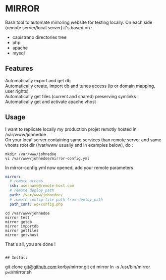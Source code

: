 # MIRROR
Bash tool to automate mirroring website for testing locally. On each side (remote server/local server) it's based on :
- capistrano directories tree
- php 
- apache
- mysql

## Features
Automatically export and get db  
Automatically create, import db and tunes access (ip or domain mapping, user rights)  
Automatically get files (current and shared) preserving symlinks  
Automatically get and activate apache vhost

## Usage
I want to replicate locally my production projet remotly hosted in /var/www/johnedoe  
On your local server containing same services than remote server and same vhosts root dir (/var/www usually and in examples below), do :
```
mkdir /var/www/johnedoe
vi /var/www/johnedoe/mirror-config.yml
```
In mirror-config.yml now opened, add your remote parameters  
```yaml
mirror:
  # remote access
  ssh: username@remote-host.com
  # remote deploy_path
  path: /var/www/johnedoe/
  # remote config file path from deploy_path
  path_conf: wp-config.php
```
```
cd /var/www/johnedoe
mirror test
mirror getdb
mirror importdb
mirror getfiles
mirror getvhost
```

That's all, you are done !


```

## Install
```
git clone git@github.com:korby/mirror.git
cd mirror
ln -s /usr/bin/mirror `pwd`/mirror.sh
```